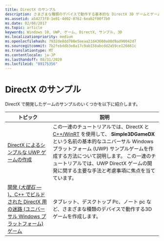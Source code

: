 ```yaml
---
title: DirectX のサンプル
description: さまざまな種類のデバイスで動作する基本的な DirectX 3D ゲームとゲームを開発するためのコードサンプルを入手できます。
ms.assetid: a54273f8-1e91-4d02-8762-6eab2f00f7b0
ms.date: 02/08/2017
ms.topic: article
keywords: Windows 10, UWP, ゲーム, DirectX, サンプル, 3D
ms.localizationpriority: medium
ms.openlocfilehash: 7932de8dd788e5eeaa21d43608a80d9ad90042d7
ms.sourcegitcommit: 7b2febddb3e8a17c9ab158abcdd2a59ce126661c
ms.translationtype: MT
ms.contentlocale: ja-JP
ms.lasthandoff: 08/31/2020
ms.locfileid: "89175356"
---
```

# <a name="directx-samples"></a>DirectX のサンプル

DirectX で開発したゲームのサンプルのいくつかを以下に紹介します。

|トピック|説明|
|-|-|
|[DirectX によるシンプルな UWP ゲームの作成](tutorial--create-your-first-uwp-directx-game.md)|この一連のチュートリアルでは、DirectX と [C++/WinRT](../cpp-and-winrt-apis/index.md) を使用して、 **Simple3DGameDX**という名前の基本的なユニバーサル Windows プラットフォーム (UWP) サンプルゲームを作成する方法について説明します。 この一連のチュートリアルでは、UWP DirectX ゲームの開発に関する主要な手法と考慮事項に焦点を当てています。|
|[開発 (*大理石* &mdash; )、C++ でビルドされた DirectX 用の迷路 (ユニバーサル Windows プラットフォーム) ゲーム](developing-marble-maze-a-windows-store-game-in-cpp-and-directx.md)|タブレット、デスクトップ Pc、ノート pc など、さまざまな種類のデバイスで動作する3D ゲームを作成します。|